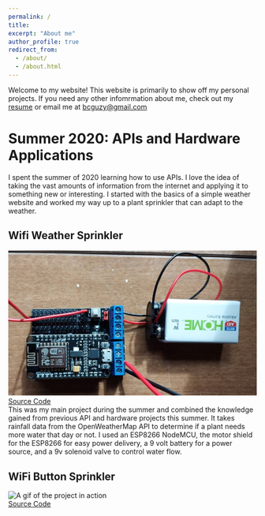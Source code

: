 ```yaml
---
permalink: /
title: 
excerpt: "About me"
author_profile: true
redirect_from: 
  - /about/
  - /about.html
---
```


Welcome to my website! This website is primarily to show off my personal projects. If you need any other infomrmation about me, check out my [resume]() or email me at [bcguzy@gmail.com](bcguzy@gmail.com)

# Summer 2020: APIs and Hardware Applications
I spent the summer of 2020 learning how to use APIs. I love the idea of taking the vast amounts of information from the internet and applying it to something new or interesting. I started with the basics of a simple weather website and worked my way up to a plant sprinkler that can adapt to the weather.

## Wifi Weather Sprinkler  
![a picture of the project's board](https://github.com/bcguzy/Weather_Sprinkler/blob/master/photos/wiring.jpg?raw=true)  
[Source Code](https://github.com/bcguzy/Weather_Sprinkler)  
This was my main project during the summer and combined the knowledge gained from previous API and hardware projects this summer. It takes rainfall data from the OpenWeatherMap API to determine if a plant needs more water that day or not. I used an ESP8266 NodeMCU, the motor shield for the ESP8266 for easy power delivery, a 9 volt battery for a power source, and a 9v solenoid valve to control water flow. 


## WiFi Button Sprinkler
![A gif of the project in action](https://github.com/bcguzy/WebButton_Sprinkler/raw/master/media/ezgif-7-719b561e50d5.gif)  
[Source Code](https://github.com/bcguzy/WebButton_Sprinkler)


